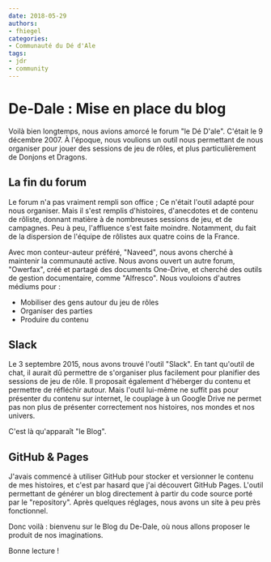 ```yaml
---
date: 2018-05-29
authors:
- fhiegel
categories:
- Communauté du Dé d'Ale
tags:
- jdr
- community
---
```

# De-Dale : Mise en place du blog

Voilà bien longtemps, nous avions amorcé le forum "le Dé D'ale".
C'était le 9 décembre 2007. À l'époque, nous voulions un outil nous
permettant de nous organiser pour jouer des sessions de jeu de rôles,
et plus particulièrement de Donjons et Dragons.

## La fin du forum

Le forum n'a pas vraiment rempli son office ; Ce n'était l'outil adapté pour nous organiser.
Mais il s'est remplis d'histoires, d'anecdotes et de contenu de rôliste,
donnant matière à de nombreuses sessions de jeu, et de campagnes.
Peu à peu, l'affluence s'est faite moindre. Notamment, du fait de la
dispersion de l'équipe de rôlistes aux quatre coins de la France.

Avec mon conteur-auteur préféré, "Naveed", nous avons cherché à maintenir la communauté active.
Nous avons ouvert un autre forum, "Owerfax", créé et partagé des documents One-Drive, et cherché des outils
de gestion documentaire, comme "Alfresco".
Nous vouloions d'autres médiums pour :
- Mobiliser des gens autour du jeu de rôles
- Organiser des parties
- Produire du contenu

## Slack

Le 3 septembre 2015, nous avons trouvé l'outil "Slack".
En tant qu'outil de chat, il aurait dû permettre de s'organiser plus facilement pour planifier des sessions de jeu de rôle.
Il proposait également d'héberger du contenu et permettre de réfléchir autour.
Mais l'outil lui-même ne suffit pas pour présenter du contenu sur internet, le couplage à un
Google Drive ne permet pas non plus de présenter correctement nos histoires, nos mondes et nos univers.

C'est là qu'apparaît "le Blog".

## GitHub & Pages

J'avais commencé à utiliser GitHub pour stocker et versionner le contenu
de mes histoires, et c'est par hasard que j'ai découvert GitHub Pages.
L'outil permettant de générer un blog directement à partir du code source porté par le "repository".
Après quelques réglages, nous avons un site à peu près fonctionnel.

Donc voilà : bienvenu sur le Blog du De-Dale, où nous allons proposer le produit de nos imaginations.

Bonne lecture !


